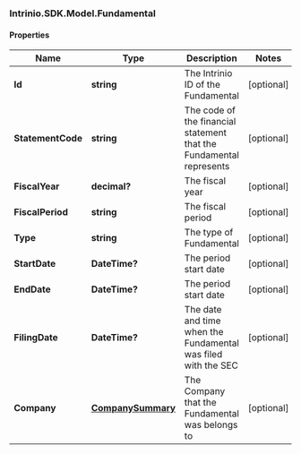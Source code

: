 ### Intrinio.SDK.Model.Fundamental
#### Properties

Name | Type | Description | Notes
------------ | ------------- | ------------- | -------------
**Id** | **string** | The Intrinio ID of the Fundamental | [optional] 
**StatementCode** | **string** | The code of the financial statement that the Fundamental represents | [optional] 
**FiscalYear** | **decimal?** | The fiscal year | [optional] 
**FiscalPeriod** | **string** | The fiscal period | [optional] 
**Type** | **string** | The type of Fundamental | [optional] 
**StartDate** | **DateTime?** | The period start date | [optional] 
**EndDate** | **DateTime?** | The period start date | [optional] 
**FilingDate** | **DateTime?** | The date and time when the Fundamental was filed with the SEC | [optional] 
**Company** | [**CompanySummary**](CompanySummary.md) | The Company that the Fundamental was belongs to | [optional] 

